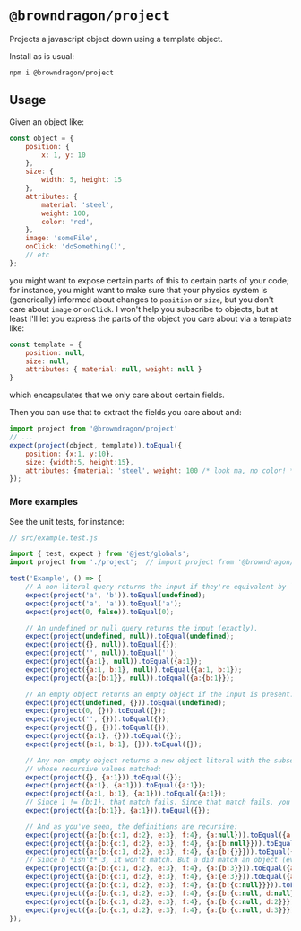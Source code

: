 # `@browndragon/project`

Projects a javascript object down using a template object.

Install as is usual:
```
npm i @browndragon/project
```

## Usage

Given an object like:
```js
const object = {
    position: {
        x: 1, y: 10
    },
    size: {
        width: 5, height: 15
    },
    attributes: {
        material: 'steel',
        weight: 100,
        color: 'red',
    },
    image: 'someFile',
    onClick: 'doSomething()',
    // etc
};
```
you might want to expose certain parts of this to certain parts of your code; for instance, you might want to make sure that your physics system is (generically) informed about changes to `position` or `size`, but you don't care about `image` or `onClick`. I won't help you subscribe to objects, but at least I'll let you express the parts of the object you care about via a template like:
```js
const template = {
    position: null,
    size: null,
    attributes: { material: null, weight: null }
}
```
which encapsulates that we only care about certain fields.

Then you can use that to extract the fields you care about and:
```js
import project from '@browndragon/project'
// ...
expect(project(object, template)).toEqual({
    position: {x:1, y:10},
    size: {width:5, height:15},
    attributes: {material: 'steel', weight: 100 /* look ma, no color! */}
});
```

### More examples
See the unit tests, for instance:
```js
// src/example.test.js

import { test, expect } from '@jest/globals';
import project from './project';  // import project from '@browndragon/project';  <-- unit test, so I can't write that, but you can!

test('Example', () => {
    // A non-literal query returns the input if they're equivalent by `==`, or else undefined.
    expect(project('a', 'b')).toEqual(undefined);
    expect(project('a', 'a')).toEqual('a');
    expect(project(0, false)).toEqual(0);

    // An undefined or null query returns the input (exactly).
    expect(project(undefined, null)).toEqual(undefined);
    expect(project({}, null)).toEqual({});
    expect(project('', null)).toEqual('');
    expect(project({a:1}, null)).toEqual({a:1});
    expect(project({a:1, b:1}, null)).toEqual({a:1, b:1});
    expect(project({a:{b:1}}, null)).toEqual({a:{b:1}});

    // An empty object returns an empty object if the input is present.
    expect(project(undefined, {})).toEqual(undefined);
    expect(project(0, {})).toEqual({});
    expect(project('', {})).toEqual({});
    expect(project({}, {})).toEqual({});
    expect(project({a:1}, {})).toEqual({});
    expect(project({a:1, b:1}, {})).toEqual({});

    // Any non-empty object returns a new object literal with the subset of keys
    // whose recursive values matched:
    expect(project({}, {a:1})).toEqual({});
    expect(project({a:1}, {a:1})).toEqual({a:1});
    expect(project({a:1, b:1}, {a:1})).toEqual({a:1});
    // Since 1 != {b:1}, that match fails. Since that match fails, you don't record that a had a hit (since you expected it to be 1, not an object!).
    expect(project({a:{b:1}}, {a:1})).toEqual({});

    // And as you've seen, the definitions are recursive:
    expect(project({a:{b:{c:1, d:2}, e:3}, f:4}, {a:null})).toEqual({a:{b:{c:1, d:2}, e:3} /* no f, since you didn't ask for it! */});
    expect(project({a:{b:{c:1, d:2}, e:3}, f:4}, {a:{b:null}})).toEqual({a:{b:{c:1, d:2}}});
    expect(project({a:{b:{c:1, d:2}, e:3}, f:4}, {a:{b:{}}})).toEqual({a:{b:{}}});
    // Since b *isn't* 3, it won't match. But a did match an object (even if none of its keys), so you do get that back.
    expect(project({a:{b:{c:1, d:2}, e:3}, f:4}, {a:{b:3}})).toEqual({a:{}});
    expect(project({a:{b:{c:1, d:2}, e:3}, f:4}, {a:{e:3}})).toEqual({a:{e:3}});
    expect(project({a:{b:{c:1, d:2}, e:3}, f:4}, {a:{b:{c:null}}})).toEqual({a:{b:{c:1}}});
    expect(project({a:{b:{c:1, d:2}, e:3}, f:4}, {a:{b:{c:null, d:null}}})).toEqual({a:{b:{c:1, d:2}}});
    expect(project({a:{b:{c:1, d:2}, e:3}, f:4}, {a:{b:{c:null, d:2}}})).toEqual({a:{b:{c:1, d:2}}});
    expect(project({a:{b:{c:1, d:2}, e:3}, f:4}, {a:{b:{c:null, d:3}}})).toEqual({a:{b:{c:1}}});
});

````